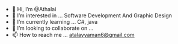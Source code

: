 - 👋 Hi, I’m @Athalai
- 👀 I’m interested in ... Software Development And Graphic Design
- 🌱 I’m currently learning ... C#, java
- 💞️ I’m looking to collaborate on ... 
- 📫 How to reach me ... atalayyaman6@gmail.com 

<!---
Athalai/Athalai is a ✨ special ✨ repository because its `README.md` (this file) appears on your GitHub profile.
You can click the Preview link to take a look at your changes.
--->
